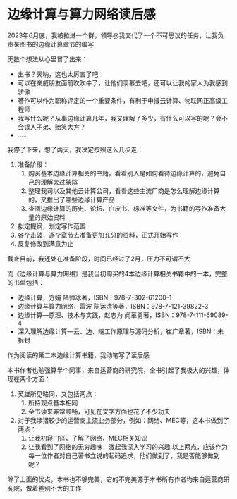 # 边缘计算与算力网络读后感
2023年6月底，我被拉进一个群，领导@我交代了一个不可思议的任务，让我负责某图书的边缘计算章节的编写

无数个想法从心里冒了出来：
- 出书？天呐，这也太厉害了吧
- 可以在亲戚朋友面前吹吹牛了，让他们羡慕去吧，还可以让我的家人为我感到骄傲
- 著作可以作为职称评定的一个重要条件，有利于申报云计算、物联网正高级工程师
- 我写什么呢？从事边缘计算几年，我又理解了多少，有什么可以写的呢？会不会误人子弟、贻笑大方？
- ......

我停了下来，想了两天，我决定按照这么几步走：
1. 准备阶段：
   1. 购买基本边缘计算相关的书籍，看看别人是如何看待边缘计算的，避免自己的理解太过狭隘
   2. 整理我司以及其他云计算公司，看看这些主流厂商是怎么理解边缘计算的，又推出了哪些边缘计算产品
   3. 查阅边缘计算的历史、论坛、白皮书、标准等文件，为书籍的写作准备大量的原始资料
2. 拟定提纲，划定写作范围
3. 各个击破，逐个章节去准备更加充分的资料，正式开始写作
4. 反复修改到满意为止

截止目前，我还处在准备阶段，时间已经过了2月，压力不可谓不大

而《边缘计算与算力网络》是我当初购买的4本边缘计算相关书籍中的一本，完整的书单包括：
- 边缘计算，方娟 陆帅冰著，ISBN：978-7-302-61200-1
- 边缘计算与算力网络，雷波 陈运清等著，ISBN：978-7-121-39822-3
- 边缘计算—原理、技术与实践，赵志为 闵革勇著，ISBN：978-7-111-69089-4
- 深入理解边缘计算—云、边、端工作原理与源码分析，崔广章著，ISBN：未拆封

作为阅读的第二本边缘计算书籍，我动笔写了读后感

本书作者也勉强算半个同事，来自运营商的研究院，全书引起了我极大的兴趣，体现在两个方面：
1. 英雄所见略同，又包括两点：
   1. 所持观点基本相同
   2. 全书读来非常顺畅，可见在文字方面也花了不少功夫
2. 对于我涉猎较少的运营商主流业务部分，例如：网络、MEC等，这本书做到了两点：
   1. 让我初窥门径，了解了网络、MEC相关知识
   2. 让我看到了网络的无穷趣味，激起我深入学习的兴趣
以上两点，应该作为每一位作者对自己著书立说的起码追求，他们做到了，我是否能够做到呢？

除了上面的优点，本书也不够完美，它的不完美源于本书所有作者均来自运营商研究院，做着差别不大的工作